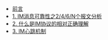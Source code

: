 * [前言](/zh-cn/im/ "IM系统设计随笔 前言")
* [1. IM消息可靠性之2/4/6/N个报文分析](/zh-cn/im/01 "IM系统设计随笔 IM消息可靠性之2/4/6/N个报文分析")
* [2. 什么是IM协议的相对正确理解](/zh-cn/im/02 "M系统设计随笔 什么是IM协议的相对正确理解")
* [3. IM心跳机制](/zh-cn/im/03 "IM系统设计随笔 IM心跳机制")